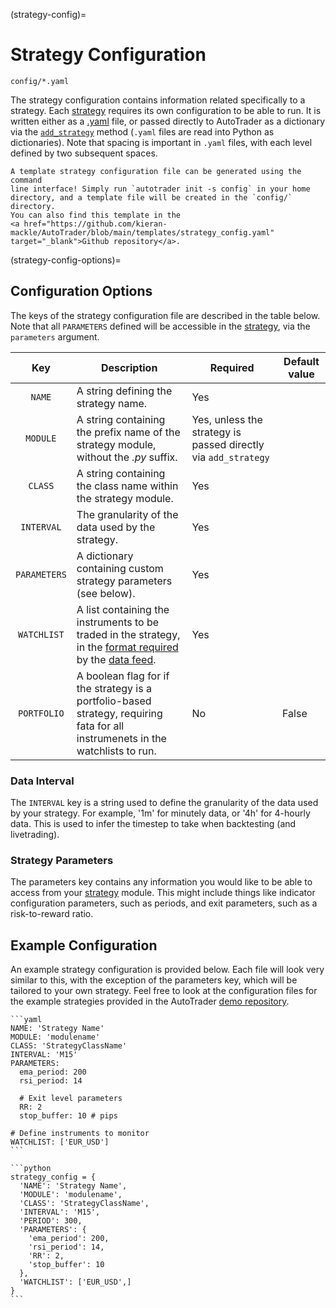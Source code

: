 (strategy-config)=
# Strategy Configuration
`config/*.yaml`

The strategy configuration contains information related specifically 
to a strategy. Each [strategy](trading-strategy) requires its own 
configuration to be able to run. It is written either as a 
[.yaml](https://www.redhat.com/en/topics/automation/what-is-yaml) file, 
or passed directly to AutoTrader as a dictionary via the
[`add_strategy`](autotrader-add-strategy) method (`.yaml` files are
read into Python as dictionaries). Note that spacing is important in 
`.yaml` files, with each level defined by two subsequent spaces.

```{tip}
A template strategy configuration file can be generated using the command
line interface! Simply run `autotrader init -s config` in your home
directory, and a template file will be created in the `config/` directory.
You can also find this template in the
<a href="https://github.com/kieran-mackle/AutoTrader/blob/main/templates/strategy_config.yaml" target="_blank">Github repository</a>.
```

(strategy-config-options)=
## Configuration Options
The keys of the strategy configuration file are described in the table 
below. Note that all `PARAMETERS` defined will be accessible in 
the [strategy](trading-strategy), via the `parameters` argument. 

| Key | Description | Required | Default value |
|:---:|-------------|----------|---------------|
|`NAME`| A string defining the strategy name. |Yes|  |
|`MODULE`| A string containing the prefix name of the strategy module, without the *.py* suffix. |Yes, unless the strategy is passed directly via `add_strategy`| | 
|`CLASS`| A string containing the class name within the strategy module. |Yes| | 
|`INTERVAL`| The granularity of the data used by the strategy.|Yes | | 
|`PARAMETERS`| A dictionary containing custom strategy parameters (see below).|Yes| |
|`WATCHLIST`| A list containing the instruments to be traded in the strategy, in the [format required](autodata-docs) by the [data feed](autotrader-configure). |Yes| | 
| `PORTFOLIO` | A boolean flag for if the strategy is a portfolio-based strategy, requiring fata for all instrumenets in the watchlists to run. |No| False |


### Data Interval
The `INTERVAL` key is a string used to define the granularity of the data used by 
your strategy. For example, '1m' for minutely data, or '4h' for 4-hourly data.
This is used to infer the timestep to take when backtesting (and livetrading).



### Strategy Parameters
The parameters key contains any information you would like to be able to 
access from your [strategy](trading-strategy) module. This might include 
things like indicator configuration parameters, such as periods, and exit 
parameters, such as a risk-to-reward ratio.


## Example Configuration
An example strategy configuration is provided below. Each file will look very 
similar to this, with the exception of the parameters key, which will be tailored 
to your own strategy. Feel free to look at the configuration files for the example
strategies provided in the AutoTrader [demo repository](https://github.com/kieran-mackle/autotrader-demo/tree/main/config).


````{tab} YAML File
```yaml
NAME: 'Strategy Name'
MODULE: 'modulename'
CLASS: 'StrategyClassName'
INTERVAL: 'M15'
PARAMETERS:
  ema_period: 200
  rsi_period: 14
  
  # Exit level parameters
  RR: 2
  stop_buffer: 10 # pips

# Define instruments to monitor
WATCHLIST: ['EUR_USD']
```
````
````{tab} Dictionary Form
```python
strategy_config = {
  'NAME': 'Strategy Name',
  'MODULE': 'modulename',
  'CLASS': 'StrategyClassName',
  'INTERVAL': 'M15',
  'PERIOD': 300,
  'PARAMETERS': {
    'ema_period': 200,
    'rsi_period': 14,
    'RR': 2,
    'stop_buffer': 10
  },
  'WATCHLIST': ['EUR_USD',]
}
```
````